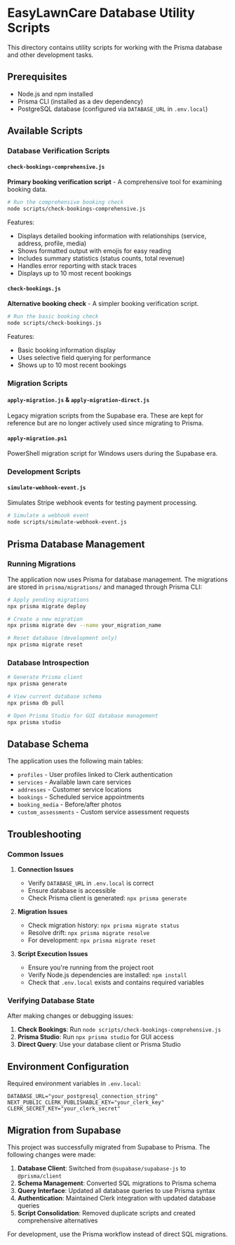 # EasyLawnCare Database Utility Scripts

This directory contains utility scripts for working with the Prisma database and other development tasks.

## Prerequisites

- Node.js and npm installed
- Prisma CLI (installed as a dev dependency)
- PostgreSQL database (configured via `DATABASE_URL` in `.env.local`)

## Available Scripts

### Database Verification Scripts

#### `check-bookings-comprehensive.js`
**Primary booking verification script** - A comprehensive tool for examining booking data.

```bash
# Run the comprehensive booking check
node scripts/check-bookings-comprehensive.js
```

Features:
- Displays detailed booking information with relationships (service, address, profile, media)
- Shows formatted output with emojis for easy reading
- Includes summary statistics (status counts, total revenue)
- Handles error reporting with stack traces
- Displays up to 10 most recent bookings

#### `check-bookings.js`
**Alternative booking check** - A simpler booking verification script.

```bash
# Run the basic booking check
node scripts/check-bookings.js
```

Features:
- Basic booking information display
- Uses selective field querying for performance
- Shows up to 10 most recent bookings

### Migration Scripts

#### `apply-migration.js` & `apply-migration-direct.js`
Legacy migration scripts from the Supabase era. These are kept for reference but are no longer actively used since migrating to Prisma.

#### `apply-migration.ps1`
PowerShell migration script for Windows users during the Supabase era.

### Development Scripts

#### `simulate-webhook-event.js`
Simulates Stripe webhook events for testing payment processing.

```bash
# Simulate a webhook event
node scripts/simulate-webhook-event.js
```

## Prisma Database Management

### Running Migrations

The application now uses Prisma for database management. The migrations are stored in `prisma/migrations/` and managed through Prisma CLI:

```bash
# Apply pending migrations
npx prisma migrate deploy

# Create a new migration
npx prisma migrate dev --name your_migration_name

# Reset database (development only)
npx prisma migrate reset
```

### Database Introspection

```bash
# Generate Prisma client
npx prisma generate

# View current database schema
npx prisma db pull

# Open Prisma Studio for GUI database management
npx prisma studio
```

## Database Schema

The application uses the following main tables:
- `profiles` - User profiles linked to Clerk authentication
- `services` - Available lawn care services
- `addresses` - Customer service locations
- `bookings` - Scheduled service appointments
- `booking_media` - Before/after photos
- `custom_assessments` - Custom service assessment requests

## Troubleshooting

### Common Issues

1. **Connection Issues**
   - Verify `DATABASE_URL` in `.env.local` is correct
   - Ensure database is accessible
   - Check Prisma client is generated: `npx prisma generate`

2. **Migration Issues**
   - Check migration history: `npx prisma migrate status`
   - Resolve drift: `npx prisma migrate resolve`
   - For development: `npx prisma migrate reset`

3. **Script Execution Issues**
   - Ensure you're running from the project root
   - Verify Node.js dependencies are installed: `npm install`
   - Check that `.env.local` exists and contains required variables

### Verifying Database State

After making changes or debugging issues:

1. **Check Bookings**: Run `node scripts/check-bookings-comprehensive.js`
2. **Prisma Studio**: Run `npx prisma studio` for GUI access
3. **Direct Query**: Use your database client or Prisma Studio

## Environment Configuration

Required environment variables in `.env.local`:
```
DATABASE_URL="your_postgresql_connection_string"
NEXT_PUBLIC_CLERK_PUBLISHABLE_KEY="your_clerk_key"
CLERK_SECRET_KEY="your_clerk_secret"
```

## Migration from Supabase

This project was successfully migrated from Supabase to Prisma. The following changes were made:

1. **Database Client**: Switched from `@supabase/supabase-js` to `@prisma/client`
2. **Schema Management**: Converted SQL migrations to Prisma schema
3. **Query Interface**: Updated all database queries to use Prisma syntax
4. **Authentication**: Maintained Clerk integration with updated database queries
5. **Script Consolidation**: Removed duplicate scripts and created comprehensive alternatives

For development, use the Prisma workflow instead of direct SQL migrations.
